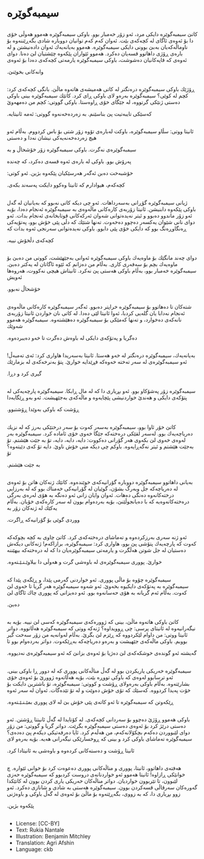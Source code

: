 # سیمبەگوێرە

##
كاتێ سیمبەگوێرە دایكی مرد، ئەو زۆر خەمبار بوو. باوكی سیمبەگوێرە هەموو هەوڵی خۆی دا بۆ ئەوەی ئاگای لە كچەكەی بێت. ئەوان كەم كەم توانیان دووبارە شادی بگەڕێننەوە بۆ ناوماڵەكەیان بەبێ بوونی دایكی سیمبەگوێرە. هەموو بەیانەیەك ئەوان دادەنیشتن و لە بارەی ڕۆژی داهاتوو قسەیان دەكرد. هەموو ئێواران پێكەوە چێشتیان لێ دەنا. دوای ئەوەی كە قاپەكانیان دەشوشت، باوكی سیمبەگوێرە یارمەتی كچەكەی دەدا بۆ ئەوەی

 .وانەكانی بخوێنێ

##
ڕۆژێك باوكی سیمبەگوێرە درەنگتر لە كاتی هەمیشەی هاتەوە ماڵێ. بانگی كچەكەی كرد: كچم لە كوێی؟ سیمبەگوێرە بەرەو لای باوكی ڕای كرد. كاتێك سیمبەگوێرە بینی باوكی دەستی ژنێكی گرتووە، لە جێگای خۆی ڕاوەستا. باوكی گووتی: كچم من دەمهەوێ

 .كەسێكی تایبەتیت پێ بناسێنم. بە زەردەخەنەوە گووتی: ئەمە ئانیتایە

##
ئانیتا ووتی: سڵاو سیمبەگوێرە، باوكت لەبارەی تۆوە زۆر شتی بۆ باس كردووم. بەڵام ئەو هیچ زەردەخەنەیەكی نیشان نەدا و دەستی

 سیمبەگوێرەی نەگرت. باوكی سیمبەگوێرە زۆر خۆشحاڵ و بە

 پەرۆش بوو. باوكی لە بارەی ئەوە قسەی دەكرد، كە چەندە

 :خۆشبەخت دەبن ئەگەر هەرسێكیان پێكەوە بژین. ئەو كوتی

 .كچەكەم، هیوادارم كە ئانیتا وەكوو دایكت پەسەند بكەی

##
ژیانی سیمبەگوێرە گۆڕانی بەسەرداهات. ئەو چی دیكە كاتی نەبوو كە بەیانیان لە گەل باوكی پێكەوە دابنیشن. ئانیتا زۆربەی كارەكانی ماڵەوەی بە سیمبەگوێرە ئەنجام دەدا، بۆیە ئەو زۆر ماندوو دەبوو و ئیتر نەیدەتوانی شەوان ئەركەكانی قوتابخانەی ئەنجام بدات. ئەو دوای نانی شێوان یەكسەر دەچوو دەخەوت. تەنها شتێك كە دڵی پێی خۆش بوو، پەتۆیەكی ڕەنگاوڕەنگ بوو كە دایكی خۆی پێی دابوو. باوكی نەیدەتوانی سەرنجی ئەوە بدات كە

 .كچەكەی دڵخۆش نییە

##
دوای چەند مانگێك بۆ ماوەیەك باوكی سیمبەگوێرە ئەوانی بەجێهێشت، كووتی من دەبێ بۆ ماوەیەك بچم بۆ سەفەری كاری. بەڵام من دەزانم كە ئێوە ئاگاتان لە یەكتر دەبێ. سیمبەگوێرە خەمبار بوو، بەڵام باوكی هەستی پێ نەكرد. ئانیتاش هیچی نەكووت، هەروەها ئەویش

 .خۆشحاڵ نەبوو

##
شتەكان تا دەهاتوو بۆ سیمبەگوێرە خراپتر دەبوو. ئەگەر سیمبەگوێرە كارەكانی ماڵەوەی ئەنجام نەدابا یان گلەیی كردبا، ئەوا ئانیتا لێی دەدا. لە كاتی نان خواردن ئانیتا زۆربەی نانەكەی دەخوارد، و تەنها كەمێكی بۆ سیمبەگوێرە دەهێشتەوە. سیمبەگوێرە هەموو شەوێك

 .دەگریا و پەتۆكەی دایكی لە باوەش دەگرت تا خەو دەیبردەوە

##
بەیانەیەك، سیمبەگوێرە درەنگتر لە خەو هەستا. ئانیتا بەسەریدا هاواری كرد: ئەی تەمبەڵ! ئەو سیمبەگوێرەی لە سەر تەختە خەوەكە فڕێدایە خوارێ. پتۆ بەنرخەكەی لە بزمارێك

 .گیری كرد و دڕا

##
سیمبەگوێرە زۆر پەشۆكاو بوو. ئەو بڕیاری دا كە لە مال ڕابكا. سیمبەگوێرە پارچەیەكی لە پتۆكەی دایكی و هەندێ خواردنیشی پێچایەوە و ماڵەكەی بەجێهیشت. ئەو بەو ڕێگایەدا

 .ڕۆشت كە باوكی بەوێدا ڕۆشتبوو

##
كاتێ خۆر ئاوا بوو، سیمبەگوێرە بەسەر كەوت بۆ سەر درختێكی بەرز كە لە نزیك دەریاچەیەك بوو. لەسەر لقێكی درەختەكە جێگا خەوی خۆی ئامادە كرد. سیمبەگوێرە بەر لەوەی خەوی لێ بكەوی هەر گۆرانی دەكووت: دایە، دایە، دایە، تۆ بە جێت هێشتم. تۆ بەجێت هێشتم و ئیتر نەگەڕایەوە. باوكم چی دیكە منی خۆش ناوێ. دایە تۆ كەی دێیتەوە؟ تۆ

 .بە جێت هێشتم

##
بەیانی داهاتوو سیمبەگوێرە دووبارە گۆرانیەكەی خوێندەوە. كاتێك ژنەكان هاتن بۆ ئەوەی لە دەریاچەكە جل وبەرگ بشۆن، گوێیان لە گۆرانیەكی خەمناك بوو كە لە بەرزایی درختەكانەوە دەنگی دەهات. ئەوان وایان زانی ئەو دەنگە بە هۆی لەرەی بەرگی درەختەكانەوەیە كە با دەیانجوڵێنێ، بۆیە بەردەوام بوون لە سەر كارەكەی خۆیان. بەڵام یەكێك لە ژنەكان زۆر بە

 .ووردی گوێی بۆ گۆرانیەكە ڕاگرت

##
ئەو ژنە سەری بەرزكردەوە و تەماشای درەختەكەی كرد. كاتێ چاوی بە كچە بچوكەكە كەوت كە پارچەیەك پتۆشی پێ بوو، هاواری كرد: سیمبەگوێرە، برازاكەم! ژنەكانی دیكەش دەستیان لە جل شوتن هەڵگرت و یارمەتی سیمبەگوێرەیان دا كە لە درەختەكە بیهێننە

 .خوارێ. پووری سیمبەگوێرەی لە باوەشی گرت و هەوڵی دا بیلاوێـنـێـتەوە

##
سیمبەگوێرە چۆوە بۆ ماڵی پووری. ئەو خواردنی گەرمی پێدا، و ڕێگەی پێدا كە سیمبەگوێرە بە پەتۆكەی دایكیوە بخەوێ. ئەو شەوە سیمبەگوێرە هەر گریا تا خەوی لێ كەوت. بەڵام ئەم گریانە بە هۆی حەسانەوە بوو. ئەو دەیزانی كە پووری چاك ئاگای لێ

 .دەبێ

##
كاتێ باوكی هاتەوە ماڵێ، بینی كە ژوورەكەی سیمبەگوێرە كەسی لێ نییە. بۆیە بە نیگەرانیەوە لە ئانیتای پرسی: چی ڕوویداوە؟ ژنەكە ووتی كە سیمبەگوێرە هەڵاتووە. دواتر ئانیتا ووتی: من داوام لێكردووە كە ڕێزم لێ بگرێ. بەڵام لەوانەیە من زۆر سەخت گیر بووبم. باوكی ماڵەكەی جێهیشت و بەرەو دەریاچەكە بەڕێكەوت. دواتر بەردەوام بوو تا

 .گەیشتە ئەو گوندەی خوشكەكەی لێ دەژیا بۆ ئەوەی بزانێ كە ئەو سیمبەگوێرەی نەدیووە

##
سیمبەگوێرە خەریكی یاریكردن بوو لە گەڵ مناڵەكانی پووری كە لە دوور ڕا باوكی بینی. ئەو ترسابوو لەوەی كە باوكی تووڕە بێت، بۆیە هەڵاتەوە ژوورێ بۆ ئەوەی خۆی بشارێتەوە. بەڵام باوكی بەرەولای ڕۆشت و كووتی: سیمبەگوێرە، تۆ باشترین دایكت بۆ خۆت پەیدا كردووە. كەسێك كە تۆی خۆش دەوێت و لە تۆ تێدەگات. ئەوان لە سەر ئەوە

 .ڕێكەوتن كە سیمبەگوێرە تا ئەو كاتەی پێی خۆش بێ لە لای پووری بمێـنـێـتەوە

##
باوكی هەموو ڕۆژێ دەچوو بۆ سەردانی كچەكەی. لە كۆتایدا لە گەڵ ئانیتتا ڕۆشتن. ئەو دەستی درێژ كرد بۆ ئەوەی دەستی سیمبەگوێرە بگرێت. دواتر گریا و گووتی: من زۆر دوای لێبووردن دەكەم بچكۆلانەكەم، من هەڵەم كرد. ئایا دەرفەتیكی دیكەم پێ دەدەی؟ سیمبەگوێرە تەماشای باوكی كرد و بینی كە ڕوخسارێكی نیگەرانی هەیە. بۆیە بەرەو لای

 .ئانیتا ڕۆشت و دەستەكانی كردەوە و باوەشی بە ئانیتادا كرد

##
هەفتەی داهاتوو، ئانیتا، پووری و مناڵەكانی پووری دەعوەت كرد بۆ خوانی ئێوارە. چ خوانێكی ڕازاوە! ئانیتا هەموو ئەو خواردنانەی دروست كردبوو كە سیمبەگوێرە حەزی لێبوون، تا تێربوون خواردیان. دواتر مناڵەكان خەریكی یاری كردن بوون لە كاتێكدا گەورەكان سەرقاڵی قسەكردن بوون. سیمبەگوێرە هەستی بە شادی و شانازی دەكرد. ئەو زوو بڕیاری دا، كە بە زووی، بگەڕێتەوە بۆ ماڵێ بۆ ئەوەی لە گەڵ باوكی و باوەژنی

 .پێكەوە بژین

##
* License: [CC-BY]
* Text: Rukia Nantale
* Illustration: Benjamin Mitchley
* Translation: Agri Afshin
* Language: ckb
